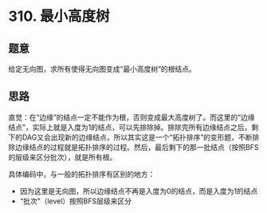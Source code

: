 # 310. 最小高度树

## 题意

给定无向图，求所有使得无向图变成“最小高度树”的根结点。

## 思路

直觉：在“边缘”的结点一定不能作为根，否则变成最大高度树了。而这里的“边缘结点”，实际上就是入度为1的结点，可以先排除掉。排除完所有边缘结点之后，剩下的DAG又会出现新的边缘结点，所以其实这是一个“拓扑排序”的变形题，不断排除边缘结点的过程就是拓扑排序的过程。然后，最后剩下的那一批结点（按照BFS的层级来区分批次），就是所有根。

具体编码中，与一般的拓扑排序有区别的地方：

- 因为这里是无向图，所以边缘结点不再是入度为0的结点，而是入度为1的结点
- “批次”（level）按照BFS层级来区分
